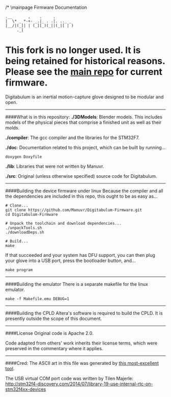 /* \mainpage Firmware Documentation

    .__       ,    .     .
    |  \* _ *-+- _.|_ . .|. .._ _
    |__/|(_]| | (_][_)(_||(_|[ | )
         ._|                      

# This fork is no longer used. It is being retained for historical reasons. Please see the [main repo](https://github.com/Manuvr/Digitabulum-Firmware) for current firmware.

Digitabulum is an inertial motion-capture glove designed to be modular and open.

----------------------
####What is in this repository:
**./3DModels**: Blender models. This includes models of the physical pieces that comprise a finished unit as well as their molds.

**./compiler**:  The gcc compiler and the libraries for the STM32F7.

**./doc**:  Documentation related to this project, which can be built by running...

    doxygen Doxyfile

**./lib**:  Libraries that were not written by Manuvr.

**./src**:  Original (unless otherwise specified) source code for Digitabulum.


----------------------
####Building the device firmware under linux
Because the compiler and all the dependencies are included in this repo, this ought to be as easy as...

    # Clone...
    git clone https://github.com/Manuvr/Digitabulum-Firmware.git
    cd Digitabulum-Firmware

    # Unpack the toolchain and download dependencies...
    ./unpackTools.sh
    ./downloadDeps.sh

    # Build...
    make

If that succeeded and your system has DFU support, you can then plug your glove into a USB port, press the bootloader button, and...

    make program

----------------------
####Building the emulator
There is a separate makefile for the linux emulator.

    make -f Makefile.emu DEBUG=1

----------------------
####Building the CPLD
Altera's software is required to build the CPLD. It is presently outside the scope of this document.

----------------------
####License
Original code is Apache 2.0.

Code adapted from others' work inherits their license terms, which were preserved in the commentary where it applies.

----------------------
####Cred:
The ASCII art in this file was generated by [this most-excellent tool](http://patorjk.com/software/taag).

The USB virtual COM port code was written by Tilen Majerle:
http://stm32f4-discovery.com/2014/07/library-19-use-internal-rtc-on-stm32f4xx-devices
